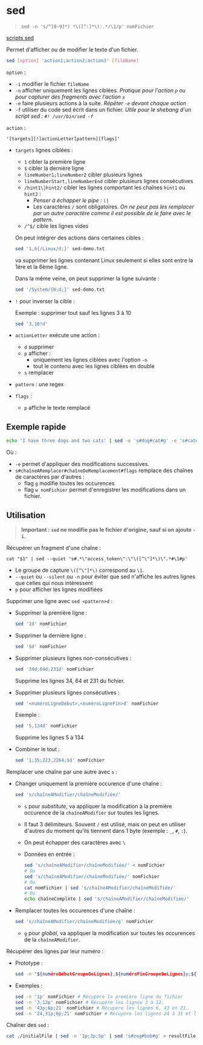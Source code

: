# sed

> ```
> sed -n 's/^[0-9]*) *\([^:]*\):.*/\1/p' nomFichier
> ```

[scripts sed](http://sed.sourceforge.net/#scripts)

Permet d'afficher ou de modifier le texte d'un fichier.

```bash
sed [option] 'action1;action2;action3' [fileName]
```

`option` :
- `-i` modifier le fichier `fileName`
- `-n` afficher uniquement les lignes ciblées. *Pratique pour l'action `p` ou pour capturer des fragments avec l'action `s`*
- `-e` faire plusieurs actions à la suite. *Répêter `-e` devant chaque action*
- `-f` utiliser du code sed écrit dans un fichier. *Utile pour le shebang d'un script sed : `#! /usr/bin/sed -f`*

`action` :

`'[targets][!]actionLetter[pattern][flags]'`

- `targets` lignes ciblées :
    - `1` cibler la première ligne
    - `$` cibler la dernière ligne
    - `lineNumber1;lineNumber2` cibler plusieurs lignes
    - `lineNumberStart,lineNumberEnd` cibler plusieurs lignes consécutives
    - `/hint1\|hint2/` cibler les lignes comportant les chaînes `hint1` ou `hint2` :
        - *Penser à échapper le pipe : `\|`*
        - Les caractères `/` sont obligatoires. *On ne peut pas les remplacer par un autre caractère comme il est possible de le faire avec le pattern.*
    - `/^$/` cible les lignes vides

    On peut intégrer des actions dans certaines cibles :

    ```bash
    sed '1,6{/Linux/d;}' sed-demo.txt
    ```

    va supprimer les lignes contenant Linux seulement si elles sont entre la 1ère et la 6ème ligne.

    Dans la même veine, on peut supprimer la ligne suivante :

    ```bash
    sed '/System/{N;d;}' sed-demo.txt
    ```

- `!` pour inverser la cible :

    Exemple : supprimer tout sauf les lignes 3 à 10

    ```bash
    sed '3,10!d'
    ```

- `actionLetter` exécute une action :
    - `d` supprimer
    - `p` afficher :
        - uniquement les lignes ciblées avec l'option `-n`
        - tout le contenu avec les lignes ciblées en double
    - `s` remplacer

- `pattern` : une regex
- `flags` :
    - `p` affiche le texte remplacé

## Exemple rapide

```bash
echo 'I have three dogs and two cats' | sed -e 's#dog#cat#g' -e 's#cat#elephant#gw nomFichier'
```

Où :
- `-e` permet d'appliquer des modifications successives.
- `s#chaîneARemplacer#chaîneDeRemplacement#flags` remplace des chaînes de caractères par d'autres :
    - flag `g` modifie toutes les occurences
    - flag `w nomFichier` permet d'enregistrer les modifications dans un fichier.

## Utilisation

> **Important : `sed` ne modifie pas le fichier d'origine, sauf si on ajoute `-i`.**

Récupérer un fragment d'une chaîne :

```
cat "$1" | sed --quiet 's#.*\"access_token\":\"\([^\"]*\)\".*#\1#p'
```

- Le groupe de capture `\([^\"]*\)` correspond au `\1`.
- `--quiet` ou `--silent` ou `-n` pour éviter que sed n'affiche les autres lignes que celles qui nous intéressent
- `p` pour afficher les lignes modifiées

Supprimer une ligne avec `sed <pattern>d` :

- Supprimer la première ligne :

    ```bash
    sed '1d' nomFichier
    ```

- Supprimer la dernière ligne :

    ```bash
    sed '$d' nomFichier
    ```

- Supprimer plusieurs lignes non-consécutives :

    ```bash
    sed '34d;64d;231d' nomFichier
    ```

    Supprime les lignes 34, 64 et 231 du fichier.

- Supprimer plusieurs lignes consécutives :

    ```bash
    sed '<numéroLigneDébut>,<numéroLigneFin>d' nomFichier
    ```

    Exemple :

    ```bash
    sed '5,134d' nomFichier
    ```

    Supprime les lignes 5 à 134

- Combiner le tout :

    ```bash
    sed '1;35;223,2264;$d' nomFichier
    ```


Remplacer une chaîne par une autre avec `s` :

- Changer uniquement la première occurence d'une chaîne :

    ```bash
    sed 's/chaîneAModifier/chaîneModifiée/'
    ```

    - `s` pour *substitute*, va appliquer la modification à la première occurence de la `chaîneAModifier` sur toutes les lignes.
    - Il faut 3 délimiteurs. Souvent `/` est utilisé, mais on peut en utiliser d'autres du moment qu'ils tiennent dans 1 byte (exemple : `_`, `#`, `:`).
    - On peut échapper des caractères avec `\`
    - Données en entrée :

        ```bash
        sed 's/chaîneAModifier/chaîneModifiée/' < nomFichier
        # Ou
        sed 's/chaîneAModifier/chaîneModifiée/' nomFichier
        # Ou
        cat nomFichier | sed 's/chaîneAModifier/chaîneModifiée/'
        # Ou
        echo chaîneComplète | sed 's/chaîneAModifier/chaîneModifiée/'
        ```

- Remplacer toutes les occurences d'une chaîne :

    ```bash
    sed 's/chaîneAModifier/chaîneModifiée/g' nomFichier
    ```

    - `g` pour *global*, va appliquer la modification sur toutes les occurences de la `chaîneAModifier`.

Récupérer des lignes par leur numéro :

- Prototype :
    ```bash
    sed -n "${numéroDébutGroupeDeLignes},${numéroFinGroupeDeLignes}p;${numéroLigne1}p;${numéroLigne2}p" nomFichier
    ```

- Exemples :
    ```bash
    sed -n '1p' nomFichier # Récupère la première ligne du fichier
    sed -n '3,12p' nomFichier # Récupère les lignes 3 à 12.
    sed -n '43p;6p;21' nomFichier # Récupère les lignes 6, 43 et 21.
    sed -n '24,31p;6p;21' nomFichier # Récupère les lignes 24 à 31 et les lignes 6 et 21.
    ```

Chaîner des `sed` :

```bash
cat ./initialFile | sed -n '1p;3p;5p' | sed 's#zog#bob#g' > resultFile
```